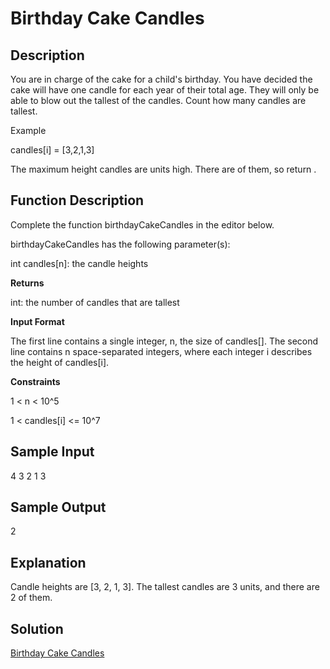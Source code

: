 # Birthday Cake Candles

## Description

You are in charge of the cake for a child's birthday. You have decided the cake will have one candle for each year of their total age. They will only be able to blow out the tallest of the candles. Count how many candles are tallest.

Example

candles[i] = [3,2,1,3]

The maximum height candles are  units high. There are  of them, so return .

## Function Description

Complete the function birthdayCakeCandles in the editor below.

birthdayCakeCandles has the following parameter(s):

int candles[n]: the candle heights

**Returns**

int: the number of candles that are tallest

**Input Format**

The first line contains a single integer, n, the size of candles[].
The second line contains n space-separated integers, where each integer i describes the height of candles[i].

**Constraints** 

1 < n < 10^5

1 < candles[i] <= 10^7

## Sample Input 

4
3 2 1 3

## Sample Output 

2

## Explanation 

Candle heights are [3, 2, 1, 3]. The tallest candles are 3 units, and there are 2 of them.

## Solution

[Birthday Cake Candles](https://github.com/rammya29/Tech-And-Target/blob/main/HakerRank%20Solution/Day-2/Birthday%20Cake%20Candles/solution.py)
